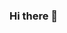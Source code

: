 ### Hi there 👋

<!--
**haanisaiyed/haanisaiyed** is a ✨ _special_ ✨ repository because its `README.md` (this file) appears on your GitHub profile.

Here are some ideas to get you started:

- 🔭 I’m currently working on IBM Accelerate Program
- 🌱 I’m currently learning JavaScript
- 📫 How to reach me: Twitter: @haani__23 Instagram: @__haani__ Email: haanisaiyed@gmail.com
- ⚡ Fun facts: I love playing and watching basketball. I love bread. Drake is my favorite artist.
-->

